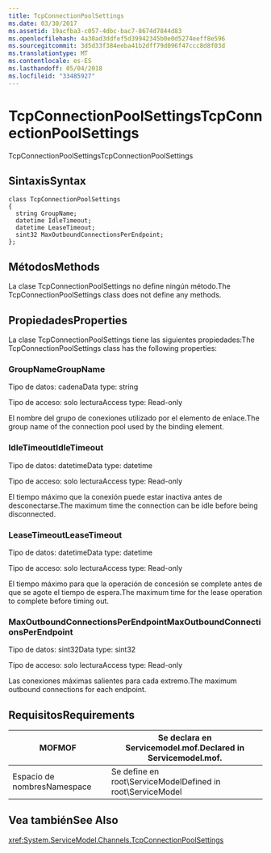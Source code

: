 ```yaml
---
title: TcpConnectionPoolSettings
ms.date: 03/30/2017
ms.assetid: 19acfba3-c057-4dbc-bac7-8674d7844d83
ms.openlocfilehash: 4a30ad3ddfef5d39942345b0e0d5274eeff8e596
ms.sourcegitcommit: 3d5d33f384eeba41b2dff79d096f47ccc8d8f03d
ms.translationtype: MT
ms.contentlocale: es-ES
ms.lasthandoff: 05/04/2018
ms.locfileid: "33485927"
---
```

# <a name="tcpconnectionpoolsettings"></a><span data-ttu-id="ede21-102">TcpConnectionPoolSettings</span><span class="sxs-lookup"><span data-stu-id="ede21-102">TcpConnectionPoolSettings</span></span>
<span data-ttu-id="ede21-103">TcpConnectionPoolSettings</span><span class="sxs-lookup"><span data-stu-id="ede21-103">TcpConnectionPoolSettings</span></span>  
  
## <a name="syntax"></a><span data-ttu-id="ede21-104">Sintaxis</span><span class="sxs-lookup"><span data-stu-id="ede21-104">Syntax</span></span>  
  
```  
class TcpConnectionPoolSettings  
{  
  string GroupName;  
  datetime IdleTimeout;  
  datetime LeaseTimeout;  
  sint32 MaxOutboundConnectionsPerEndpoint;  
};  
```  
  
## <a name="methods"></a><span data-ttu-id="ede21-105">Métodos</span><span class="sxs-lookup"><span data-stu-id="ede21-105">Methods</span></span>  
 <span data-ttu-id="ede21-106">La clase TcpConnectionPoolSettings no define ningún método.</span><span class="sxs-lookup"><span data-stu-id="ede21-106">The TcpConnectionPoolSettings class does not define any methods.</span></span>  
  
## <a name="properties"></a><span data-ttu-id="ede21-107">Propiedades</span><span class="sxs-lookup"><span data-stu-id="ede21-107">Properties</span></span>  
 <span data-ttu-id="ede21-108">La clase TcpConnectionPoolSettings tiene las siguientes propiedades:</span><span class="sxs-lookup"><span data-stu-id="ede21-108">The TcpConnectionPoolSettings class has the following properties:</span></span>  
  
### <a name="groupname"></a><span data-ttu-id="ede21-109">GroupName</span><span class="sxs-lookup"><span data-stu-id="ede21-109">GroupName</span></span>  
 <span data-ttu-id="ede21-110">Tipo de datos: cadena</span><span class="sxs-lookup"><span data-stu-id="ede21-110">Data type: string</span></span>  
  
 <span data-ttu-id="ede21-111">Tipo de acceso: solo lectura</span><span class="sxs-lookup"><span data-stu-id="ede21-111">Access type: Read-only</span></span>  
  
 <span data-ttu-id="ede21-112">El nombre del grupo de conexiones utilizado por el elemento de enlace.</span><span class="sxs-lookup"><span data-stu-id="ede21-112">The group name of the connection pool used by the binding element.</span></span>  
  
### <a name="idletimeout"></a><span data-ttu-id="ede21-113">IdleTimeout</span><span class="sxs-lookup"><span data-stu-id="ede21-113">IdleTimeout</span></span>  
 <span data-ttu-id="ede21-114">Tipo de datos: datetime</span><span class="sxs-lookup"><span data-stu-id="ede21-114">Data type: datetime</span></span>  
  
 <span data-ttu-id="ede21-115">Tipo de acceso: solo lectura</span><span class="sxs-lookup"><span data-stu-id="ede21-115">Access type: Read-only</span></span>  
  
 <span data-ttu-id="ede21-116">El tiempo máximo que la conexión puede estar inactiva antes de desconectarse.</span><span class="sxs-lookup"><span data-stu-id="ede21-116">The maximum time the connection can be idle before being disconnected.</span></span>  
  
### <a name="leasetimeout"></a><span data-ttu-id="ede21-117">LeaseTimeout</span><span class="sxs-lookup"><span data-stu-id="ede21-117">LeaseTimeout</span></span>  
 <span data-ttu-id="ede21-118">Tipo de datos: datetime</span><span class="sxs-lookup"><span data-stu-id="ede21-118">Data type: datetime</span></span>  
  
 <span data-ttu-id="ede21-119">Tipo de acceso: solo lectura</span><span class="sxs-lookup"><span data-stu-id="ede21-119">Access type: Read-only</span></span>  
  
 <span data-ttu-id="ede21-120">El tiempo máximo para que la operación de concesión se complete antes de que se agote el tiempo de espera.</span><span class="sxs-lookup"><span data-stu-id="ede21-120">The maximum time for the lease operation to complete before timing out.</span></span>  
  
### <a name="maxoutboundconnectionsperendpoint"></a><span data-ttu-id="ede21-121">MaxOutboundConnectionsPerEndpoint</span><span class="sxs-lookup"><span data-stu-id="ede21-121">MaxOutboundConnectionsPerEndpoint</span></span>  
 <span data-ttu-id="ede21-122">Tipo de datos: sint32</span><span class="sxs-lookup"><span data-stu-id="ede21-122">Data type: sint32</span></span>  
  
 <span data-ttu-id="ede21-123">Tipo de acceso: solo lectura</span><span class="sxs-lookup"><span data-stu-id="ede21-123">Access type: Read-only</span></span>  
  
 <span data-ttu-id="ede21-124">Las conexiones máximas salientes para cada extremo.</span><span class="sxs-lookup"><span data-stu-id="ede21-124">The maximum outbound connections for each endpoint.</span></span>  
  
## <a name="requirements"></a><span data-ttu-id="ede21-125">Requisitos</span><span class="sxs-lookup"><span data-stu-id="ede21-125">Requirements</span></span>  
  
|<span data-ttu-id="ede21-126">MOF</span><span class="sxs-lookup"><span data-stu-id="ede21-126">MOF</span></span>|<span data-ttu-id="ede21-127">Se declara en Servicemodel.mof.</span><span class="sxs-lookup"><span data-stu-id="ede21-127">Declared in Servicemodel.mof.</span></span>|  
|---------|-----------------------------------|  
|<span data-ttu-id="ede21-128">Espacio de nombres</span><span class="sxs-lookup"><span data-stu-id="ede21-128">Namespace</span></span>|<span data-ttu-id="ede21-129">Se define en root\ServiceModel</span><span class="sxs-lookup"><span data-stu-id="ede21-129">Defined in root\ServiceModel</span></span>|  
  
## <a name="see-also"></a><span data-ttu-id="ede21-130">Vea también</span><span class="sxs-lookup"><span data-stu-id="ede21-130">See Also</span></span>  
 <xref:System.ServiceModel.Channels.TcpConnectionPoolSettings>
